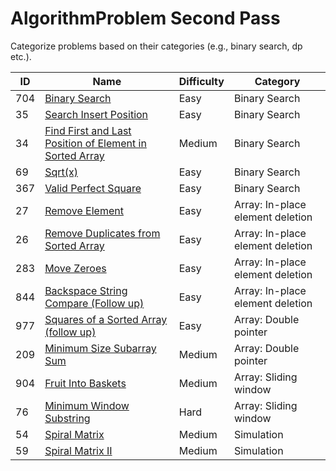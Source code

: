 # AlgorithmProblem Second Pass
Categorize problems based on their categories (e.g., binary search, dp etc.).

ID | Name | Difficulty | Category
 ---- | ------------- | -------- | ------
704|[Binary Search](https://leetcode.com/problems/binary-search/)| Easy | Binary Search
35|[Search Insert Position](https://leetcode.com/problems/search-insert-position/)| Easy | Binary Search
34|[Find First and Last Position of Element in Sorted Array](https://leetcode.com/problems/find-first-and-last-position-of-element-in-sorted-array/)| Medium | Binary Search
69|[Sqrt(x)](https://leetcode.com/problems/sqrtx/)| Easy | Binary Search
367|[Valid Perfect Square](https://leetcode.com/problems/valid-perfect-square/)| Easy | Binary Search
27|[Remove Element](https://leetcode.com/problems/remove-element/)| Easy | Array: In-place element deletion
26|[Remove Duplicates from Sorted Array](https://leetcode.com/problems/remove-duplicates-from-sorted-array/)| Easy | Array: In-place element deletion
283|[Move Zeroes](https://leetcode.com/problems/move-zeroes/)| Easy | Array: In-place element deletion
844|[Backspace String Compare (Follow up)](https://leetcode.com/problems/backspace-string-compare/)| Easy | Array: In-place element deletion
977|[Squares of a Sorted Array (follow up)](https://leetcode.com/problems/squares-of-a-sorted-array/)| Easy | Array: Double pointer
209|[Minimum Size Subarray Sum](https://leetcode.com/problems/minimum-size-subarray-sum/)| Medium | Array: Double pointer
904|[Fruit Into Baskets](https://leetcode.com/problems/fruit-into-baskets/)| Medium | Array: Sliding window
76|[Minimum Window Substring](https://leetcode.com/problems/minimum-window-substring/)| Hard | Array: Sliding window
54|[Spiral Matrix](https://leetcode.com/problems/spiral-matrix/)| Medium | Simulation
59|[Spiral Matrix II](https://leetcode.com/problems/spiral-matrix-ii/)| Medium | Simulation
